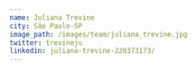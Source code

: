 ```yaml
---
name: Juliana Trevine
city: São Paulo-SP
image_path: /images/team/juliana_trevine.jpg
twitter: trevineju
linkedin: juliana-trevine-220373173/
---
```

